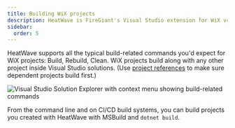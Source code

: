 ```yaml
---
title: Building WiX projects
description: HeatWave is FireGiant's Visual Studio extension for WiX v4
sidebar:
  order: 5
---
```


HeatWave supports all the typical build-related commands you'd expect for WiX projects: Build, Rebuild, Clean. WiX projects build along with any other project inside Visual Studio solutions. (Use [project references](../adding-project-references/) to make sure dependent projects build first.)

![Visual Studio Solution Explorer with context menu showing build-related commands](/images/docs/sexplorer.png)

From the command line and on CI/CD build systems, you can build projects you created with HeatWave with MSBuild and `dotnet build`.
